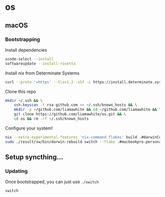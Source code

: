 # os

## macOS

### Bootstrapping

Install dependencies

```sh
xcode-select --install
softwareupdate --install-rosetta
```

Install nix from Determinate Systems

```sh
curl --proto '=https' --tlsv1.2 -sSf -L https://install.determinate.systems/nix | sh -s -- install
```

Clone this repo

```sh
mkdir ~/.ssh && \
    ssh-keyscan -t rsa github.com >> ~/.ssh/known_hosts && \
    mkdir -p ~/github.com/liamawhite && cd ~/github.com/liamawhite && \
    git clone https://github.com/liamawhite/os.git && \
    cd os && rm -rf ~/.ssh/known_hosts
```

Configure your system!

```sh
nix --extra-experimental-features 'nix-command flakes' build .#darwinConfigurations.macbookpro-personal-2025.system
sudo ./result/sw/bin/darwin-rebuild switch --flake .#macbookpro-personal-2025
```

## Setup syncthing...

### Updating

Once bootstrapped, you can just use `./switch`

```sh
switch
```

